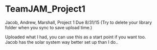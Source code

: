 # TeamJAM_Project1
Jacob, Andrew, Marshall, Project 1 Due 8/31/15
(Try to delete your library folder when you sync to save upload time.)

Uploaded what I had, you can use this as a start point if you want too.
Jacob has the solar system way better set up than I do.. 